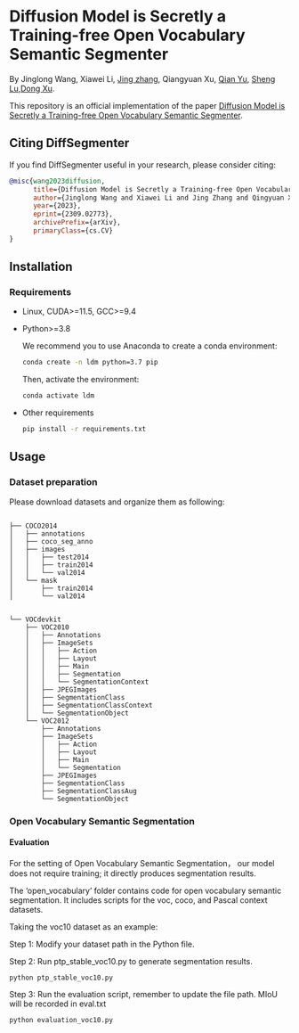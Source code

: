 
<!-- This is code for paper "Diffusion Model is Secretly a Training-free Open Vocabulary Semantic Segmenter"

# Open Vocabulary Semantic Segmentation
The open_vocabulary folder contains code for open vocabulary semantic segmentation. It includes scripts for the voc, coco, and Pascal context datasets. Running scripts in this folder will generate segmentation results for the respective datasets.
To obtain the final mean intersection over union (miou), run the evaluation script on the segmentation results.

Taking the voc10 dataset as an example:
1. .json files contain open vocabulary labels predicted based on blip and clip. If it is weakly supervised semantic segmentation, these predicted labels are not required.
2. ptp_stable_voc10.py is used to predict semantic segmentation results based on the labels.
3. evaluation_voc10.py is used to evaluate the semantic segmentation results. -->
# Diffusion Model is Secretly a Training-free Open Vocabulary Semantic Segmenter

By Jinglong Wang,  Xiawei Li,  [Jing zhang](https://scholar.google.com.hk/citations?user=XtwOoQgAAAAJ&hl=zh-CN&oi=ao), Qiangyuan Xu, [Qian Yu](https://scholar.google.com.hk/citations?user=mmm90qgAAAAJ&hl=zh-CN&oi=ao), [Sheng Lu](https://scholar.google.com.hk/citations?user=_8lB7xcAAAAJ&hl=zh-CN&oi=ao),[Dong Xu](https://scholar.google.com.hk/citations?user=7Hdu5k4AAAAJ&hl=zh-CN&oi=ao).

This repository is an official implementation of the paper [Diffusion Model is Secretly a Training-free Open Vocabulary Semantic Segmenter](https://arxiv.org/abs/2309.02773).


## Citing DiffSegmenter
If you find DiffSegmenter useful in your research, please consider citing:
```bibtex
@misc{wang2023diffusion,
      title={Diffusion Model is Secretly a Training-free Open Vocabulary Semantic Segmenter}, 
      author={Jinglong Wang and Xiawei Li and Jing Zhang and Qingyuan Xu and Qin Zhou and Qian Yu and Lu Sheng and Dong Xu},
      year={2023},
      eprint={2309.02773},
      archivePrefix={arXiv},
      primaryClass={cs.CV}
}
```

<!-- 
*Note:*

1. All models of Deformable DETR are trained with total batch size of 32. 
2. Training and inference speed are measured on NVIDIA Tesla V100 GPU.
3. "Deformable DETR (single scale)" means only using res5 feature map (of stride 32) as input feature maps for Deformable Transformer Encoder.
4. "DC5" means removing the stride in C5 stage of ResNet and add a dilation of 2 instead.
5. "DETR-DC5+" indicates DETR-DC5 with some modifications, including using Focal Loss for bounding box classification and increasing number of object queries to 300.
6. "Batch Infer Speed" refer to inference with batch size = 4  to maximize GPU utilization.
7. The original implementation is based on our internal codebase. There are slight differences in the final accuracy and running time due to the plenty details in platform switch. -->


## Installation

### Requirements

* Linux, CUDA>=11.5, GCC>=9.4
  
* Python>=3.8

    We recommend you to use Anaconda to create a conda environment:
    ```bash
    conda create -n ldm python=3.7 pip
    ```
    Then, activate the environment:
    ```bash
    conda activate ldm
    ```
  
* Other requirements
    ```bash
    pip install -r requirements.txt
    ```


## Usage

### Dataset preparation

Please download datasets and organize them as following:

```

├── COCO2014
│   ├── annotations
│   ├── coco_seg_anno
│   ├── images
│   │   ├── test2014
│   │   ├── train2014
│   │   └── val2014
│   └── mask
│       ├── train2014
│       └── val2014


└── VOCdevkit
    ├── VOC2010
    │   ├── Annotations
    │   ├── ImageSets
    │   │   ├── Action
    │   │   ├── Layout
    │   │   ├── Main
    │   │   ├── Segmentation
    │   │   └── SegmentationContext
    │   ├── JPEGImages
    │   ├── SegmentationClass
    │   ├── SegmentationClassContext
    │   └── SegmentationObject
    └── VOC2012
        ├── Annotations
        ├── ImageSets
        │   ├── Action
        │   ├── Layout
        │   ├── Main
        │   └── Segmentation
        ├── JPEGImages
        ├── SegmentationClass
        ├── SegmentationClassAug
        └── SegmentationObject
```

### Open Vocabulary Semantic Segmentation

#### Evaluation

For the setting of Open Vocabulary Semantic Segmentation， our model does not require training; it directly produces segmentation results.


The ‘open_vocabulary’ folder contains code for open vocabulary semantic segmentation. It includes scripts for the voc, coco, and Pascal context datasets.

Taking the voc10 dataset as an example:

Step 1: Modify your dataset path in the Python file.

Step 2: Run ptp_stable_voc10.py to generate segmentation results.

```
python ptp_stable_voc10.py
```

Step 3: Run the evaluation script, remember to update the file path. MIoU will be recorded in eval.txt

```
python evaluation_voc10.py
```
